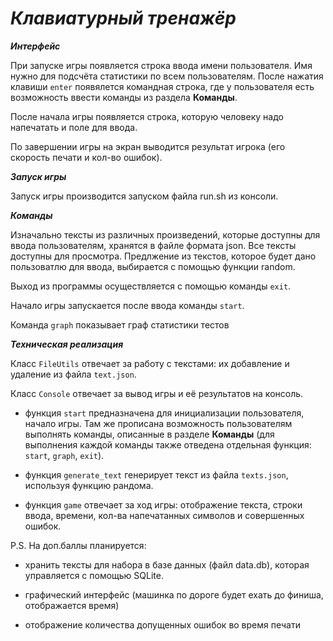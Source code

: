 # ***Клавиатурный тренажёр***


***Интерфейс***

При запуске игры появляется строка ввода имени пользователя. Имя нужно для подсчёта статистики по всем пользователям. После нажатия клавиши `enter` появялется командная строка, где у пользователя есть возможность ввести команды из раздела **Команды**.

После начала игры появляется строка, которую человеку надо напечатать и поле для ввода.

По завершении игры на экран выводится результат игрока (его скорость печати и кол-во ошибок).

***Запуск игры***

Запуск игры производится запуском файла run.sh из консоли.

***Команды***

Изначально тексты из различных произведений, которые доступны для ввода пользователям, хранятся в файле формата json. Все тексты доступны для просмотра.
Предлжение из текстов, которое будет дано пользоватлю для ввода, выбирается с помощью функции random.

Выход из программы осуществляется с помощью команды `exit`.

Начало игры запускается после ввода команды `start`.

Команда `graph` показывает граф статистики тестов

***Техническая реализация***

Класс `FileUtils` отвечает за работу с текстами: их добавление и удаление из файла `text.json`.

Класс `Console` отвечает за вывод игры и её результатов на консоль.


- функция `start` предназначена для инициализации пользователя, начало игры. Там же прописана возможность пользователям выполнять команды, описанные в разделе **Команды** (для выполнения каждой команды также отведена отдельная функция: `start`, `graph`, `exit`).

- функция `generate_text` генерирует текст из файла `texts.json`, используя функцию рандома.

- функция `game` отвечает за ход игры: отображение текста, строки ввода, времени, кол-ва напечатанных символов и совершенных ошибок.


P.S. На доп.баллы планируется:

- хранить тексты для набора в базе данных (файл data.db), которая управляется с помощью SQLite.

- графический интерфейс (машинка по дороге будет ехать до финиша, отображается время)

- отображение количества допущенных ошибок во время печати


